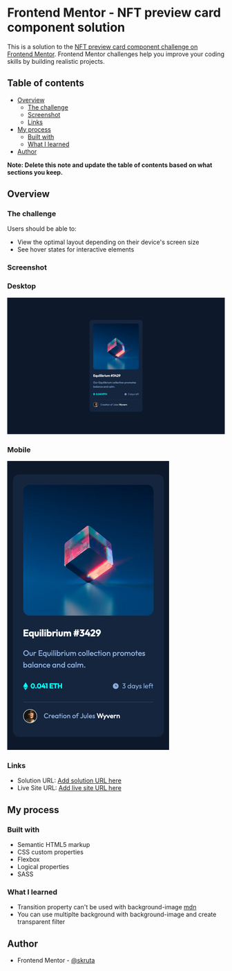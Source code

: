 # Frontend Mentor - NFT preview card component solution

This is a solution to the [NFT preview card component challenge on Frontend Mentor](https://www.frontendmentor.io/challenges/nft-preview-card-component-SbdUL_w0U). Frontend Mentor challenges help you improve your coding skills by building realistic projects.

## Table of contents

- [Overview](#overview)
  - [The challenge](#the-challenge)
  - [Screenshot](#screenshot)
  - [Links](#links)
- [My process](#my-process)
  - [Built with](#built-with)
  - [What I learned](#what-i-learned)
- [Author](#author)

**Note: Delete this note and update the table of contents based on what sections you keep.**

## Overview

### The challenge

Users should be able to:

- View the optimal layout depending on their device's screen size
- See hover states for interactive elements

### Screenshot

### Desktop

![](/design/desktop-solution.png)

### Mobile

![](/design/mobile-solution.png)

### Links

- Solution URL: [Add solution URL here](https://github.com/skruta/nft-preview-card-component)
- Live Site URL: [Add live site URL here](https://your-live-site-url.com)

## My process

### Built with

- Semantic HTML5 markup
- CSS custom properties
- Flexbox
- Logical properties
- SASS

### What I learned

- Transition property can't be used with background-image [mdn](https://developer.mozilla.org/en-US/docs/Web/CSS/CSS_animated_properties)
- You can use multiplte background with background-image and create transparent filter

## Author

- Frontend Mentor - [@skruta](https://www.frontendmentor.io/profile/skruta)
